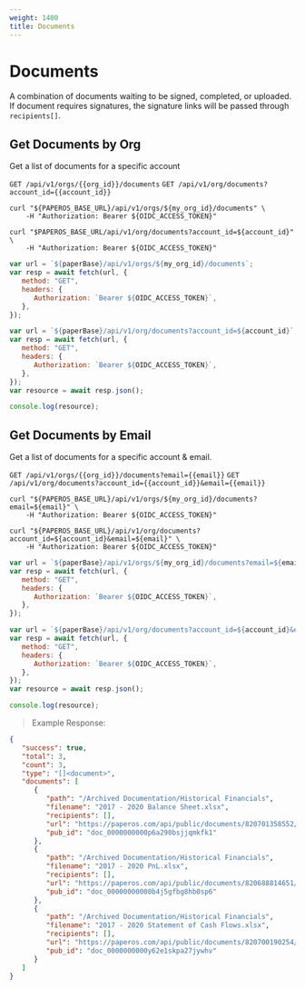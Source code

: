 ```yaml
---
weight: 1400
title: Documents
---
```


# Documents

A combination of documents waiting to be signed, completed, or uploaded. If document requires signatures, the signature links will be passed through `recipients[]`.

## Get Documents by Org

Get a list of documents for a specific account

`GET /api/v1/orgs/{{org_id}}/documents`
`GET /api/v1/org/documents?account_id={{account_id}}`

```shell
curl "${PAPEROS_BASE_URL}/api/v1/orgs/${my_org_id}/documents" \
    -H "Authorization: Bearer ${OIDC_ACCESS_TOKEN}"
```

```shell
curl "$PAPEROS_BASE_URL/api/v1/org/documents?account_id=${account_id}" \
    -H "Authorization: Bearer ${OIDC_ACCESS_TOKEN}"
```

```javascript
var url = `${paperBase}/api/v1/orgs/${my_org_id}/documents`;
var resp = await fetch(url, {
   method: "GET",
   headers: {
      Authorization: `Bearer ${OIDC_ACCESS_TOKEN}`,
   },
});
```

```javascript
var url = `${paperBase}/api/v1/org/documents?account_id=${account_id}`;
var resp = await fetch(url, {
   method: "GET",
   headers: {
      Authorization: `Bearer ${OIDC_ACCESS_TOKEN}`,
   },
});
var resource = await resp.json();

console.log(resource);
```

## Get Documents by Email

Get a list of documents for a specific account & email.

`GET /api/v1/orgs/{{org_id}}/documents?email={{email}}`
`GET /api/v1/org/documents?account_id={{account_id}}&email={{email}}`

```shell
curl "${PAPEROS_BASE_URL}/api/v1/orgs/${my_org_id}/documents?email=${email}" \
    -H "Authorization: Bearer ${OIDC_ACCESS_TOKEN}"
```

```shell
curl "${PAPEROS_BASE_URL}/api/v1/org/documents?account_id=${account_id}&email=${email}" \
    -H "Authorization: Bearer ${OIDC_ACCESS_TOKEN}"
```

```javascript
var url = `${paperBase}/api/v1/orgs/${my_org_id}/documents?email=${email}`;
var resp = await fetch(url, {
   method: "GET",
   headers: {
      Authorization: `Bearer ${OIDC_ACCESS_TOKEN}`,
   },
});
```

```javascript
var url = `${paperBase}/api/v1/org/documents?account_id=${account_id}&email=${email}`;
var resp = await fetch(url, {
   method: "GET",
   headers: {
      Authorization: `Bearer ${OIDC_ACCESS_TOKEN}`,
   },
});
var resource = await resp.json();

console.log(resource);
```

> Example Response:

```json
{
   "success": true,
   "total": 3,
   "count": 3,
   "type": "[]<document>",
   "documents": [
      {
         "path": "/Archived Documentation/Historical Financials",
         "filename": "2017 - 2020 Balance Sheet.xlsx",
         "recipients": [],
         "url": "https://paperos.com/api/public/documents/820701358552/eyJ0eXAiOiJKV1QiLCJraWQiOiJKa3BxUW1faW9IeHRsb1BOTS12VE1IenkzR0xWLW1GbEhDdkxPMVJ0RlhVIiwiYWxnIjoiRVMyNTYifQ.eyJmaWxlIjoiODIwNzAxMzU4NTUyIiwiaWF0IjoxNjk3MjI3NTA0LCJleHAiOjE2OTcyMjg0MDQsImlzcyI6Imh0dHA6Ly9sb2NhbGhvc3Q6MzAwMSJ9.iNPasWw1VfMDuNTTDHW16f5CgmXgKJUoyY9I6Ac2RPosGn61GSMDMgPXzi10uSk2Mg9SjtWclZxdIe5t6z-Lqw",
         "pub_id": "doc_0000000000p6a290bsjjqmkfk1"
      },
      {
         "path": "/Archived Documentation/Historical Financials",
         "filename": "2017 - 2020 PnL.xlsx",
         "recipients": [],
         "url": "https://paperos.com/api/public/documents/820688814651/eyJ0eXAiOiJKV1QiLCJraWQiOiJKa3BxUW1faW9IeHRsb1BOTS12VE1IenkzR0xWLW1GbEhDdkxPMVJ0RlhVIiwiYWxnIjoiRVMyNTYifQ.eyJmaWxlIjoiODIwNjg4ODE0NjUxIiwiaWF0IjoxNjk3MjI3NTA0LCJleHAiOjE2OTcyMjg0MDQsImlzcyI6Imh0dHA6Ly9sb2NhbGhvc3Q6MzAwMSJ9.WMcM5HULwVyVmiDMMVtibStMou6C_O3Z2886VNZko7U7dBvOrqgPMcYaX0Ilt10q_iM_aj7LF29pNfTgxuXLxQ",
         "pub_id": "doc_00000000000b4j5gfbg8hb0sp6"
      },
      {
         "path": "/Archived Documentation/Historical Financials",
         "filename": "2017 - 2020 Statement of Cash Flows.xlsx",
         "recipients": [],
         "url": "https://paperos.com/api/public/documents/820700190254/eyJ0eXAiOiJKV1QiLCJraWQiOiJKa3BxUW1faW9IeHRsb1BOTS12VE1IenkzR0xWLW1GbEhDdkxPMVJ0RlhVIiwiYWxnIjoiRVMyNTYifQ.eyJmaWxlIjoiODIwNzAwMTkwMjU0IiwiaWF0IjoxNjk3MjI3NTA0LCJleHAiOjE2OTcyMjg0MDQsImlzcyI6Imh0dHA6Ly9sb2NhbGhvc3Q6MzAwMSJ9.HXaecHH5bq1QAw5TRQCqnb1dn8dE7spcQpLU1DM6J8AJYraTRqeOcLjRziA9P83YbFgMCzHKY-cDDiGsGoUVlw",
         "pub_id": "doc_0000000000y62e1skpa27jywhv"
      }
   ]
}
```
